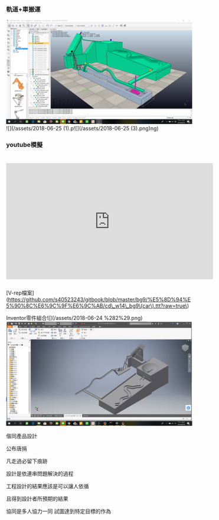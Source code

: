 ### 軌道+車搬運
![](/assets/2018-06-25.png)![](/assets/2018-06-25 (1).p![](/assets/2018-06-25 (3).png)ng)
### youtube模擬


# <iframe width="560" height="315" src="https://www.youtube.com/embed/as-OyFf4CXU" frameborder="0" allow="autoplay; encrypted-media" allowfullscreen></iframe>
[V-rep檔案\]\(https://github.com/s40523243/gitbook/blob/master/bg9/%E5%8D%94%E5%90%8C%E6%9C%9F%E6%9C%AB/cd\_w14\_bg9\(car\).ttt?raw=true\)
















Inventor零件組合![](/assets/2018-06-24 %282%29.png)![](/assets/2018-06-241.png)













偕同產品設計

公布唐捐

凡走過必留下痕跡

設計是依連串問題解決的過程

工程設計的結果應該是可以讓人依循

且得到設計者所預期的結果

協同是多人協力一同 試圖達到特定目標的作為


